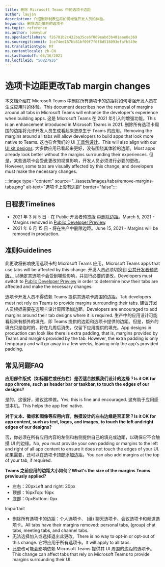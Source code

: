 ```yaml
---
title: 删除 Microsoft Teams 中的选项卡边距
author: laujan
description: 介绍删除制表位将如何增强开发人员的体验。
keywords: 删除边距填充的选项卡
ms.topic: reference
ms.author: lomeybur
ms.openlocfilehash: f26701b2c432ba35ce6f069eabd3b401aae8e369
ms.sourcegitcommit: 1ce74ed167bb81bf09f7f6f8d518093efafb549e
ms.translationtype: MT
ms.contentlocale: zh-CN
ms.lasthandoff: 03/16/2021
ms.locfileid: "50827926"
---
```

# <a name="tab-margin-changes"></a><span data-ttu-id="1c49f-104">选项卡边距更改</span><span class="sxs-lookup"><span data-stu-id="1c49f-104">Tab margin changes</span></span>

<span data-ttu-id="1c49f-105">本文档介绍在 Microsoft Teams 中删除所有选项卡的边距将如何增强开发人员在生成应用时的体验。</span><span class="sxs-lookup"><span data-stu-id="1c49f-105">This document describes how the removal of margins around all tabs in Microsoft Teams will enhance the developer's experience when building apps.</span></span> <span data-ttu-id="1c49f-106">这是 Microsoft Teams 在 2021 年引入的增强功能。</span><span class="sxs-lookup"><span data-stu-id="1c49f-106">This is an enhancement introduced in Microsoft Teams in 2021.</span></span>
<span data-ttu-id="1c49f-107">删除所有选项卡周围的边距将允许开发人员生成看起来更原生于 Teams 的应用。</span><span class="sxs-lookup"><span data-stu-id="1c49f-107">Removing the margins around all tabs will allow developers to build apps that look more native to Teams.</span></span> <span data-ttu-id="1c49f-108">这也符合我们的 UI [工具包设计](~/tabs/design/tabs.md)。</span><span class="sxs-lookup"><span data-stu-id="1c49f-108">This will also align with our [UI kit designs](~/tabs/design/tabs.md).</span></span> <span data-ttu-id="1c49f-109">大多数应用已看起来更好，没有围绕其体验的边距。</span><span class="sxs-lookup"><span data-stu-id="1c49f-109">Most apps already look better without the margins surrounding their experiences.</span></span> <span data-ttu-id="1c49f-110">但是，某些选项卡会受此更改的视觉影响，开发人员必须进行必要的更改。</span><span class="sxs-lookup"><span data-stu-id="1c49f-110">However, some tabs are visually affected by this change, and developers must make the necessary changes.</span></span>

:::image type="content" source="../assets/images/tabs/remove-margins-tabs.png" alt-text="选项卡上没有边距" border="false":::

## <a name="timelines"></a><span data-ttu-id="1c49f-112">日程表</span><span class="sxs-lookup"><span data-stu-id="1c49f-112">Timelines</span></span>

* <span data-ttu-id="1c49f-113">2021 年 3 月 5 日 - 在 Public 开发者预览版 [中删除边距](~/resources/dev-preview/developer-preview-intro.md)。</span><span class="sxs-lookup"><span data-stu-id="1c49f-113">March 5, 2021 - Margins removed in [Public Developer Preview](~/resources/dev-preview/developer-preview-intro.md).</span></span>
* <span data-ttu-id="1c49f-114">2021 年 6 月 15 日 - 将在生产中删除边距。</span><span class="sxs-lookup"><span data-stu-id="1c49f-114">June 15, 2021 - Margins will be removed in production.</span></span>

## <a name="guidelines"></a><span data-ttu-id="1c49f-115">准则</span><span class="sxs-lookup"><span data-stu-id="1c49f-115">Guidelines</span></span>

<span data-ttu-id="1c49f-116">此更改将影响使用选项卡的 Microsoft Teams 应用。</span><span class="sxs-lookup"><span data-stu-id="1c49f-116">Microsoft Teams apps that use tabs will be affected by this change.</span></span> <span data-ttu-id="1c49f-117">开发人员必须切换到 [公共开发者预览版，](~/resources/dev-preview/developer-preview-intro.md) 以确定其选项卡会受到哪些影响，并进行必要的更改。</span><span class="sxs-lookup"><span data-stu-id="1c49f-117">Developers must switch to [Public Developer Preview](~/resources/dev-preview/developer-preview-intro.md) in order to determine how their tabs are affected and make the necessary changes.</span></span>

<span data-ttu-id="1c49f-118">选项卡开发人员不得依赖 Teams 提供其选项卡周围的边距。</span><span class="sxs-lookup"><span data-stu-id="1c49f-118">Tab developers must not rely on Teams to provide margins surrounding their tabs.</span></span> <span data-ttu-id="1c49f-119">建议开发人员根据需要在选项卡设计周围添加边距。</span><span class="sxs-lookup"><span data-stu-id="1c49f-119">Developers are encouraged to add margins around their tab designs where it is required.</span></span> <span data-ttu-id="1c49f-120">生产中的应用设计可能看起来有额外的填充，即 Teams 提供的边距和选项卡提供的边距。但是，额外的填充只是临时的，将在几周后消失，仅留下应用提供的填充。</span><span class="sxs-lookup"><span data-stu-id="1c49f-120">App designs in production can look like there is extra padding, that is, margins provided by Teams and margins provided by the tab. However, the extra padding is only temporary and will go away in a few weeks, leaving only the app's provided padding.</span></span>

## <a name="faq"></a><span data-ttu-id="1c49f-121">常见问题</span><span class="sxs-lookup"><span data-stu-id="1c49f-121">FAQ</span></span>

<span data-ttu-id="1c49f-122">**应用部件版式（如标题栏或任务栏）是否适合触摸我们设计的边缘？**</span><span class="sxs-lookup"><span data-stu-id="1c49f-122">**Is it OK for app chrome, such as header bar or taskbar, to touch the edges of our designs?**</span></span>

<span data-ttu-id="1c49f-123">是的，这很好，建议这样做。</span><span class="sxs-lookup"><span data-stu-id="1c49f-123">Yes, this is fine and encouraged.</span></span> <span data-ttu-id="1c49f-124">这有助于应用感觉本机。</span><span class="sxs-lookup"><span data-stu-id="1c49f-124">This helps the app feel native.</span></span>

<span data-ttu-id="1c49f-125">**对于文本、徽标和图像等应用内容，触摸设计的左右边缘是否正常？**</span><span class="sxs-lookup"><span data-stu-id="1c49f-125">**Is it OK for app content, such as text, logos, and images, to touch the left and right edges of our designs?**</span></span>

<span data-ttu-id="1c49f-126">否，你必须在所有应用内容的左侧和右侧提供自己的填充或边距，以确保它不会触摸 UI 的边缘。</span><span class="sxs-lookup"><span data-stu-id="1c49f-126">No, you must provide your own padding or margins to the left and right of all app content to ensure it does not touch the edges of your UI.</span></span> <span data-ttu-id="1c49f-127">如果需要，还可以在选项卡顶部添加边距。</span><span class="sxs-lookup"><span data-stu-id="1c49f-127">You can also add margins at the top of your tab, if required.</span></span>

<span data-ttu-id="1c49f-128">**Teams 之前应用的边距大小如何？**</span><span class="sxs-lookup"><span data-stu-id="1c49f-128">**What's the size of the margins Teams previously applied?**</span></span>

* <span data-ttu-id="1c49f-129">左右：20px</span><span class="sxs-lookup"><span data-stu-id="1c49f-129">Left and right: 20px</span></span>
* <span data-ttu-id="1c49f-130">顶部：16px</span><span class="sxs-lookup"><span data-stu-id="1c49f-130">Top: 16px</span></span>
* <span data-ttu-id="1c49f-131">底部：0px</span><span class="sxs-lookup"><span data-stu-id="1c49f-131">Bottom: 0px</span></span>

> [!IMPORTANT]
> * <span data-ttu-id="1c49f-132">删除所有选项卡的边距：个人选项卡、 (组) 聊天选项卡、会议选项卡和频道选项卡。</span><span class="sxs-lookup"><span data-stu-id="1c49f-132">All tabs have their margins removed: personal tabs, (group) chat tabs, meeting tabs, and channel tabs.</span></span>
> * <span data-ttu-id="1c49f-133">无法选择加入或选择退出此更改。</span><span class="sxs-lookup"><span data-stu-id="1c49f-133">There is no way to opt-in or opt-out of this change.</span></span> <span data-ttu-id="1c49f-134">它将应用于所有选项卡。</span><span class="sxs-lookup"><span data-stu-id="1c49f-134">It will apply to all tabs.</span></span>
> * <span data-ttu-id="1c49f-135">此更改可能会影响依赖 Microsoft Teams 提供其 UI 周围的边距的选项卡。</span><span class="sxs-lookup"><span data-stu-id="1c49f-135">This change can affect tabs that rely on Microsoft Teams to provide margins surrounding their UI.</span></span>
